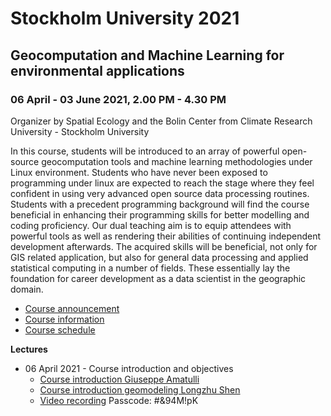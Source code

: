 

# Stockholm University 2021
## Geocomputation and Machine Learning for environmental applications
### 06 April - 03 June 2021, 2.00 PM - 4.30 PM 

Organizer by Spatial Ecology and the Bolin Center from Climate Research University - Stockholm University

In this course, students will be introduced to an array of powerful open-source geocomputation tools and machine learning methodologies under Linux environment. Students who have never been exposed to programming under linux are expected to reach the stage where they feel confident in using very advanced open source data processing routines. Students with a precedent programming background will find the course beneficial in enhancing their programming skills for better modelling and coding proficiency. Our dual teaching aim is to equip attendees with powerful  tools as well as rendering their abilities of continuing independent development afterwards. The acquired skills will be beneficial, not only for GIS related application, but also for  general data processing and applied statistical computing in a number of  fields. These essentially lay the foundation for career development as a data scientist in the geographic domain.


* [Course announcement](https://github.com/selvaje/SE_docs/raw/master/source/COURSESAROUNDTHEWORLD/course_stock_uni_04-05_2021_a.pdf)
* [Course information](https://github.com/selvaje/SE_docs/raw/master/source/COURSESAROUNDTHEWORLD/course_stock_uni_04-05_2021_b.pdf)
* [Course schedule](https://github.com/selvaje/SE_docs/raw/master/source/COURSESAROUNDTHEWORLD/course_stock_uni_04-05_2021_c.pdf)

**Lectures**

* 06 April 2021 - Course introduction and objectives
	- [Course introduction Giuseppe Amatulli](https://github.com/selvaje/SE_docs/raw/master/source/COURSESAROUNDTHEWORLD/lect_20210406_CourseIntro.pdf)
	- [Course introduction geomodeling Longzhu Shen](https://github.com/selvaje/SE_docs/raw/master/source/COURSESAROUNDTHEWORLD/lect_20210406_Geomodeling.pdf)
	- [Video recording](https://wcsu-edu.zoom.us/rec/share/uPMzqUe5DkMMdkKd6A_GyXQNSPa2sGTACNraK36EY13_7pnRwzESiNtDenspiRg.prrfLfh3ABistFCx) Passcode: #&94M!pK


